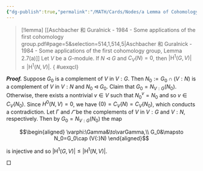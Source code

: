 ```yaml
---
{"dg-publish":true,"permalink":"/MATH/Cards/Nodes/a Lemma of Cohomology/","dgPassFrontmatter":true}
---
```



> [!lemma] [[Aschbacher 和 Guralnick - 1984 - Some applications of the first cohomology group.pdf#page=5&selection=514,1,514,5|Aschbacher 和 Guralnick - 1984 - Some applications of the first cohomology group, Lemma 2.7(a)]]
> Let $V$ be a $G$-module. If $N\lhd G$ and $C_V(N)=0$, then $|\mathrm H^1(G,V)|\leqslant|\mathrm H^1(N,V)|$.
{ #uexqcl}


**_Proof._**
Suppose $G_0$ is a complement of $V$ in $V{:}G$. Then $N_0:=G_0\cap (V{:}N)$ is a complement of $V$ in $V{:}N$ and $N_0\lhd G_0$. Claim that $G_0=N_{V{:G}}(N_0)$. Otherwise, there exists a nontrivial $v\in V$ such that $N_0^v=N_0$ and so $v\in C_V(N_0)$. Since $H^0(N,V)=0$, we have $\{0\}=C_V(N)=C_V(N_0)$, which conducts a contradiction. Let $\Gamma$ and $\varGamma$ be the complements of $V$ in $V{:}G$ and $V{:}N$, respectively. Then by $G_0=N_{V{:G}}(N_0)$ the map 

$$\begin{aligned}
\varphi:\Gamma&\to\varGamma,\\
G_0&\mapsto N_0=G_0\cap (V{:}N)
\end{aligned}$$

is injective and so $|\mathrm H^1(G,V)|\leqslant |\mathrm H^1(N,V)|$.
<p align="left">□</p>
